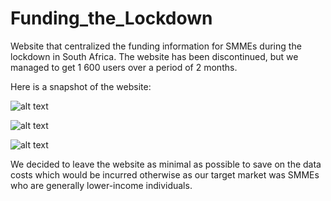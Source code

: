 # Funding_the_Lockdown

Website that centralized the funding information for SMMEs during the lockdown in South Africa. The website has been discontinued, but we managed to get 1 600 users over a period of 2 months.

Here is a snapshot of the website:

![alt text](https://github.com/ANDRYA005/Funding_the_Lockdown/blob/master/Website%20Snapshots/FTL1.PNG)

![alt text](https://github.com/ANDRYA005/Funding_the_Lockdown/blob/master/Website%20Snapshots/FTL2.PNG)

![alt text](https://github.com/ANDRYA005/Funding_the_Lockdown/blob/master/Website%20Snapshots/FTL3.PNG)

We decided to leave the website as minimal as possible to save on the data costs which would be incurred otherwise as our target market was SMMEs who are generally lower-income individuals.

